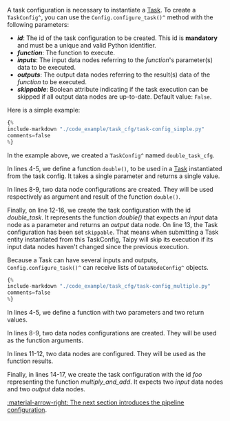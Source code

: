 A task configuration is necessary to instantiate a [Task](../concepts/task.md). To create a
`TaskConfig^`, you can use the `Config.configure_task()^` method with the following parameters:

- _**id**_: The id of the task configuration to be created. This id is **mandatory** and must be a unique and valid
  Python identifier.
- _**function**_: The function to execute.
- _**inputs**_: The input data nodes referring to the _function_'s parameter(s) data to be executed.
- _**outputs**_: The output data nodes referring to the result(s) data of the _function_ to be executed.
- _**skippable**_: Boolean attribute indicating if the task execution can be skipped if all output
  data nodes are up-to-date. Default value: `False`.

Here is a simple example:

```python linenums="1"
{%
include-markdown "./code_example/task_cfg/task-config_simple.py"
comments=false
%}
```

In the example above, we created a `TaskConfig^` named `double_task_cfg`.

In lines 4-5, we define a function `double()`, to be used in a [Task](../concepts/task.md)
instantiated from the task config. It takes a single parameter and returns a single value.

In lines 8-9, two data node configurations are created. They will be used respectively as
argument and result of the function `double()`.

Finally, on line 12-16, we create the task configuration with the id _double_task_. It
represents the function _double()_ that expects an _input_ data node as a parameter and
returns an _output_ data node. On line 13, the Task configuration has been set `skippable`.
That means when submitting a Task entity instantiated from this TaskConfig, Taipy will skip
its execution if its input data nodes haven't changed since the previous execution.

Because a Task can have several inputs and outputs, `Config.configure_task()^` can receive
lists of `DataNodeConfig^` objects.

```python linenums="1"
{%
include-markdown "./code_example/task_cfg/task-config_multiple.py"
comments=false
%}
```

In lines 4-5, we define a function with two parameters and two return values.

In lines 8-9, two data nodes configurations are created. They will be used as the
function arguments.

In lines 11-12, two data nodes are configured. They will be used as the function results.

Finally, in lines 14-17, we create the task configuration with the id _foo_ representing
the function _multiply_and_add_. It expects two _input_ data nodes and two _output_ data nodes.

[:material-arrow-right: The next section introduces the pipeline configuration](pipeline-config.md).
